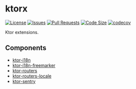 # ktorx

[![License](https://img.shields.io/github/license/nathanfallet/ktorx)](LICENSE)
[![Issues](https://img.shields.io/github/issues/nathanfallet/ktorx)]()
[![Pull Requests](https://img.shields.io/github/issues-pr/nathanfallet/ktorx)]()
[![Code Size](https://img.shields.io/github/languages/code-size/nathanfallet/ktorx)]()
[![codecov](https://codecov.io/gh/nathanfallet/ktorx/graph/badge.svg?token=BSFuSRnPey)](https://codecov.io/gh/nathanfallet/ktorx)

Ktor extensions.

## Components

- [ktor-i18n](ktor-i18n/README.md)
- [ktor-i18n-freemarker](ktor-i18n-freemarker/README.md)
- [ktor-routers](ktor-routers/README.md)
- [ktor-routers-locale](ktor-routers-locale/README.md)
- [ktor-sentry](ktor-sentry/README.md)
